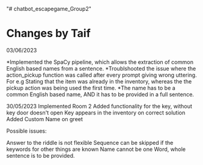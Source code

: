 "# chatbot_escapegame_Group2"

# Changes by Taif

03/06/2023

*Implemented the SpaCy pipeline, which allows the extraction of common English based names from a sentence.
*Troublshooted the issue where the action_pickup function was called after every prompt giving wrong uttering.
For e.g Stating that the item was already in the inventory, whereas the the pickup action was being used the first time.
*The name has to be a common English based name, AND it has to be provided in a full sentence. 




30/05/2023
Implemented Room 2
Added functionality for the key, without key door doesn't open
Key appears in the inventory on correct solution
Added Custom Name on greet

Possible issues:

Answer to the riddle is not flexible
Sequence can be skipped if the keywords for other things are known
Name cannot be one Word, whole sentence is to be provided.
